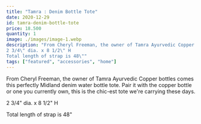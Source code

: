 ```yaml
---
title: "Tamra : Denim Bottle Tote"
date: 2020-12-29
id: tamra-denim-bottle-tote
price: 18.500
quantity: 1
image: ./images/image-1.webp
description: "From Cheryl Freeman, the owner of Tamra Ayurvedic Copper bottles comes this perfectly Midland denim water bottle tote. Pair it with the copper bottle or one you currently own, this is the chic-est tote we're carrying these days.
2 3/4\" dia. x 8 1/2\" H 
Total length of strap is 48\""
tags: ["featured", "accessories", "home"]
---
```


From Cheryl Freeman, the owner of Tamra Ayurvedic Copper bottles comes this perfectly Midland denim water bottle tote. Pair it with the copper bottle or one you currently own, this is the chic-est tote we're carrying these days.

2 3/4" dia. x 8 1/2" H

Total length of strap is 48"
